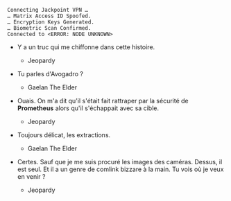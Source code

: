     Connecting Jackpoint VPN …
    … Matrix Access ID Spoofed.
    … Encryption Keys Generated.
    … Biometric Scan Confirmed.
    Connected to <ERROR: NODE UNKNOWN>

* Y a un truc qui me chiffonne dans cette histoire.
    * Jeopardy

* Tu parles d'Avogadro ?
    * Gaelan The Elder

* Ouais. On m'a dit qu'il s'était fait rattraper par la sécurité de **Prometheus** alors qu'il s'échappait avec sa cible.
    * Jeopardy

* Toujours délicat, les extractions.
    * Gaelan The Elder

* Certes. Sauf que je me suis procuré les images des caméras. Dessus, il est seul. Et il a un genre de comlink bizzare à la main. Tu vois où je veux en venir ?
    * Jeopardy
